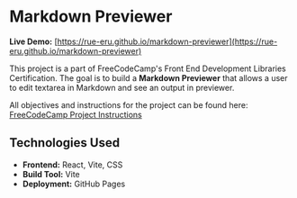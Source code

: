 # Markdown Previewer
**Live Demo:** [https://rue-eru.github.io/markdown-previewer](https://rue-eru.github.io/markdown-previewer)

This project is a part of FreeCodeCamp's Front End Development Libraries Certification. The goal is to build a **Markdown Previewer** that allows a user to edit textarea in Markdown and see an output in previewer.

All objectives and instructions for the project can be found here:
[FreeCodeCamp Project Instructions](https://www.freecodecamp.org/learn/front-end-development-libraries/front-end-development-libraries-projects/build-a-markdown-previewer)

## Technologies Used
- **Frontend:** React, Vite, CSS
- **Build Tool:** Vite
- **Deployment:** GitHub Pages